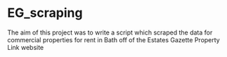 # EG_scraping
The aim of this project was to write a script which scraped the data for commercial properties for rent in Bath off of the Estates Gazette Property Link website

